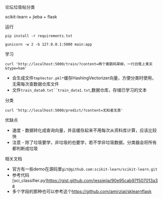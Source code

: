 

论坛垃圾帖分类

scikit-learn + jieba + flask

运行

`pip install -r requirements.txt`

`gunicorn -w 2 -b 127.0.0.1:5000 main:app`


学习

`curl 'http://localhost:5000/train/?content=两个黄鹂鸣翠柳，一行白鹭上青天&type=ham'`
- 会生成文件`tmpVector.pkl*`缓存HashingVectorizer向量，方便分类时使用，无需每次查数据仓库文件
- 文件`train_data0.txt``train_data1.txt`,数据仓库，存储已学习的文本

分类

`curl 'http://localhost:5000/predict/?content=无知者无畏'`

优缺点

- 速度 - 数据转化成查询向量，并且缓存起来不用每次从资料库计算，应该比较快
- 注意 - 除了垃圾要学，非垃圾的也要学，若不学非垃圾数据，分类器会将所有都判断成垃圾


相关文档

- 官方有一些demo在源码里`git@github.com:scikit-learn/scikit-learn.git`
- 参考代码[sci_classifier.py]<https://gist.github.com/jessiejia/90e95cab97f507013a3a>
- 多个字段的那种也可以参考这个<https://github.com/amirziai/sklearnflask>


